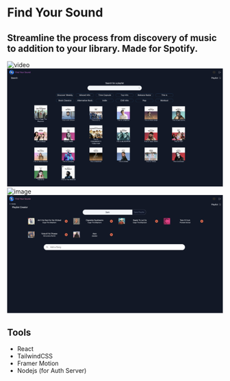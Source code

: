 # Find Your Sound

Streamline the process from discovery of music to addition to your library. Made for Spotify.
---
![video](https://player.vimeo.com/video/667388858?h=1055c2e218&amp;badge=0&amp;autopause=0&amp;player_id=0&amp;app_id=58479)
![image](./demo/demo-1.png)
![image](./demo/demo-2.png)
![image](./demo/demo-3.png)

## Tools

- React
- TailwindCSS
- Framer Motion
- Nodejs (for Auth Server)
